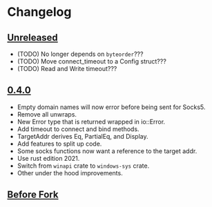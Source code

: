 # Changelog

## [Unreleased](https://github.com/harmless-tech/rust-socks2/tree/main)

- (TODO) No longer depends on `byteorder`???
- (TODO) Move connect_timeout to a Config struct???
- (TODO) Read and Write timeout???

## [0.4.0](https://github.com/harmless-tech/rust-socks2/releases/tag/v0.4.0)

- Empty domain names will now error before being sent for Socks5.
- Remove all unwraps.
- New Error type that is returned wrapped in io::Error.
- Add timeout to connect and bind methods.
- TargetAddr derives Eq, PartialEq, and Display.
- Add features to split up code.
- Some socks functions now want a reference to the target addr.
- Use rust edition 2021.
- Switch from `winapi` crate to `windows-sys` crate.
- Other under the hood improvements.

## [Before Fork](https://github.com/sfackler/rust-socks)

